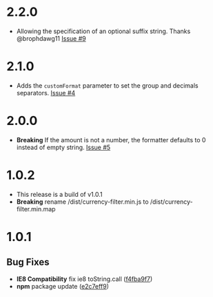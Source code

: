 # 2.2.0
 - Allowing the specification of an optional suffix string. Thanks @brophdawg11 [Issue #9](https://github.com/Zmetser/angular-currency-filter/issues/9)

# 2.1.0
- Adds the `customFormat` parameter to set the group and decimals separators. [Issue #4](https://github.com/Zmetser/angular-currency-filter/issues/4)

# 2.0.0
- **Breaking** If the amount is not a number, the formatter defaults to 0 instead of empty string. [Issue #5](https://github.com/Zmetser/angular-currency-filter/issues/5)

# 1.0.2

- This release is a build of v1.0.1
- **Breaking** rename /dist/currency-filter.min.js to /dist/currency-filter.min.map

# 1.0.1

## Bug Fixes

- **IE8 Compatibility** fix ie8 toString.call ([f4fba9f7](https://github.com/Zmetser/angular-currency-filter/commit/f4fba9f78f3b6701e63bf0559614a96f46d79fdd))
- **npm** package update ([e2c7eff9](https://github.com/Zmetser/angular-currency-filter/commit/e2c7eff9ccfd8ad32d92d1299c269f723bac2bc6))
